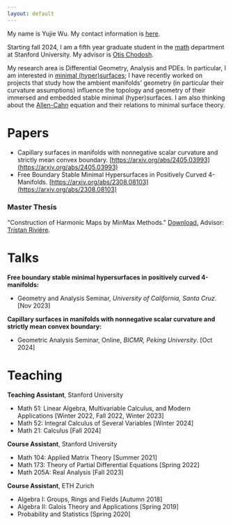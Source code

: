 ```yaml
---
layout: default
---
```



My name is Yujie Wu. My contact information is [here](https://mathematics.stanford.edu/people/yujie-wu).

Starting fall 2024, I am a fifth year graduate student in the [math](https://mathematics.stanford.edu/)  department at Stanford University. My advisor is [Otis Chodosh](https://web.stanford.edu/~ochodosh/).

My research area is Differential Geometry, Analysis and PDEs. In particular, I am interested in [minimal (hyper)surfaces](https://en.wikipedia.org/wiki/Minimal_surface); I have recently worked on projects that study how the ambient manifolds' geometry (in particular their curvature assumptions) influence the topology and geometry of their immersed and embedded stable minimal (hyper)surfaces. I am also thinking about the [Allen-Cahn](https://en.wikipedia.org/wiki/Allen%E2%80%93Cahn_equation) equation and their relations to minimal surface theory.


# Papers

- Capillary surfaces in manifolds with nonnegative scalar curvature and strictly mean convex boundary. [https://arxiv.org/abs/2405.03993](https://arxiv.org/abs/2405.03993)
- Free Boundary Stable Minimal Hypersurfaces in Positively Curved 4-Manifolds. [https://arxiv.org/abs/2308.08103](https://arxiv.org/abs/2308.08103)


### Master Thesis
"Construction of Harmonic Maps by MinMax Methods." [Download.](https://github.com/yujiewu66/yujiewu66.github.io/blob/2cc77cdfd8012d3c78d97be6d79cc08c4aeef4b3/Yujie_Wu_Master_Thesis_Dec14.pdf)  Advisor: [Tristan Rivière](https://people.math.ethz.ch/~triviere/).

# Talks
**Free boundary stable minimal hypersurfaces in positively curved 4-manifolds:**
- Geometry and Analysis Seminar, *University of California, Santa Cruz*. \[Nov 2023\]

**Capillary surfaces in manifolds with nonnegative scalar curvature and strictly mean convex boundary:**
- Geometric Analysis Seminar, Online, *BICMR, Peking University*. \[Oct 2024\]

# Teaching
**Teaching Assistant**, Stanford University 
- Math 51: Linear Algebra, Multivariable Calculus, and Modern Applications
\[Winter 2022, Fall 2022, Winter 2023\]
- Math 52: Integral Calculus of Several Variables \[Winter 2024\]
- Math 21: Calculus \[Fall 2024\]


**Course Assistant**, Stanford University
- Math 104: Applied Matrix Theory \[Summer 2021\]
- Math 173: Theory of Partial Differential Equations \[Spring 2022\]
- Math 205A: Real Analysis \[Fall 2023\]

**Course Assistant**, ETH Zurich
- Algebra I: Groups, Rings and Fields \[Autumn 2018\]
- Algebra II: Galois Theory and Applications \[Spring 2019\]
- Probability and Statistics \[Spring 2020\]

